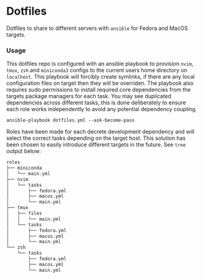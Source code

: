 # Dotfiles

Dotfiles to share to different servers with `ansible` for Fedora and MacOS targets.

### Usage

This dotfiles repo is configured with an ansible playbook to provision `nvim`, `tmux`, `zsh` and `miniconda3`
configs to the current users home directory on `localhost`. This playbook will forcibly create symlinks,
if there are any local configuration files on target then they will be overriden. The playbook
also requires sudo permissions to install required core dependencies from the targets package managers for each task.
You may see duplicated dependencies across different tasks, this is done deliberately to ensure each
role works independently to avoid any potential dependency coupling.

```
ansible-playbook dotfiles.yml --ask-become-pass
```

Roles have been made for each decrete development dependency and will select the correct
tasks depending on the target host. This solution has been chosen to easily introduce different
targets in the future. See `tree` output below:

```bash
roles
├── miniconda
│   └── main.yml
├── nvim
│   └── tasks
│       ├── fedora.yml
│       ├── macos.yml
│       └── main.yml
├── tmux
│   ├── files
│   │   └── main.yml
│   └── tasks
│       ├── fedora.yml
│       ├── macos.yml
│       └── main.yml
└── zsh
    └── tasks
        ├── fedora.yml
        ├── macos.yml
        └── main.yml
```

